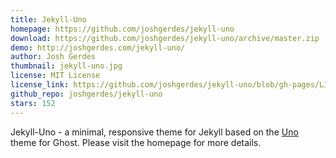 ```yaml
---
title: Jekyll-Uno
homepage: https://github.com/joshgerdes/jekyll-uno
download: https://github.com/joshgerdes/jekyll-uno/archive/master.zip
demo: http://joshgerdes.com/jekyll-uno/
author: Josh Gerdes
thumbnail: jekyll-uno.jpg
license: MIT License
license_link: https://github.com/joshgerdes/jekyll-uno/blob/gh-pages/LICENSE
github_repo: joshgerdes/jekyll-uno
stars: 152
---
```


Jekyll-Uno - a minimal, responsive theme for Jekyll based on the
[Uno](https://github.com/daleanthony/Uno) theme for Ghost. Please visit
the homepage for more details.

